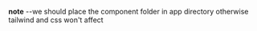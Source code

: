 **note**
--we should place the component folder in app directory otherwise tailwind and css won't affect
